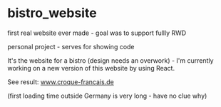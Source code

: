 # bistro_website
first real website ever made - goal was to support fullly RWD

personal project - serves for showing code

It's the website for a bistro (design needs an overwork) - I'm currently working on a new version of this website by using React. 


See result:
www.croque-francais.de

(first loading time outside Germany is very long - have no clue why)
